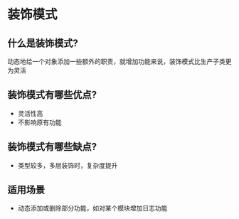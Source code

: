 # 装饰模式

## 什么是装饰模式?
动态地给一个对象添加一些额外的职责，就增加功能来说，装饰模式比生产子类更为灵活

## 装饰模式有哪些优点?
* 灵活性高
* 不影响原有功能

## 装饰模式有哪些缺点?
* 类型较多，多层装饰时，复杂度提升

## 适用场景

* 动态添加或删除部分功能，如对某个模块增加日志功能


